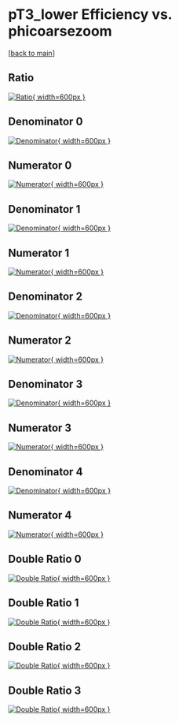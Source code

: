 # pT3_lower Efficiency vs. phicoarsezoom

[[back to main](./)]



## Ratio

[![Ratio](../mtv/var/pT3_lower_xtr_211_1_eff_phicoarsezoom.png){ width=600px }](../mtv/var/pT3_lower_xtr_211_1_eff_phicoarsezoom.pdf)

## Denominator 0

[![Denominator](../mtv/den/pT3_lower_xtr_211_1_eff_phicoarsezoom_den0.png){ width=600px }](../mtv/den/pT3_lower_xtr_211_1_eff_phicoarsezoom_den0.pdf)

## Numerator 0

[![Numerator](../mtv/num/pT3_lower_xtr_211_1_eff_phicoarsezoom_num0.png){ width=600px }](../mtv/num/pT3_lower_xtr_211_1_eff_phicoarsezoom_num0.pdf)

## Denominator 1

[![Denominator](../mtv/den/pT3_lower_xtr_211_1_eff_phicoarsezoom_den1.png){ width=600px }](../mtv/den/pT3_lower_xtr_211_1_eff_phicoarsezoom_den1.pdf)

## Numerator 1

[![Numerator](../mtv/num/pT3_lower_xtr_211_1_eff_phicoarsezoom_num1.png){ width=600px }](../mtv/num/pT3_lower_xtr_211_1_eff_phicoarsezoom_num1.pdf)

## Denominator 2

[![Denominator](../mtv/den/pT3_lower_xtr_211_1_eff_phicoarsezoom_den2.png){ width=600px }](../mtv/den/pT3_lower_xtr_211_1_eff_phicoarsezoom_den2.pdf)

## Numerator 2

[![Numerator](../mtv/num/pT3_lower_xtr_211_1_eff_phicoarsezoom_num2.png){ width=600px }](../mtv/num/pT3_lower_xtr_211_1_eff_phicoarsezoom_num2.pdf)

## Denominator 3

[![Denominator](../mtv/den/pT3_lower_xtr_211_1_eff_phicoarsezoom_den3.png){ width=600px }](../mtv/den/pT3_lower_xtr_211_1_eff_phicoarsezoom_den3.pdf)

## Numerator 3

[![Numerator](../mtv/num/pT3_lower_xtr_211_1_eff_phicoarsezoom_num3.png){ width=600px }](../mtv/num/pT3_lower_xtr_211_1_eff_phicoarsezoom_num3.pdf)

## Denominator 4

[![Denominator](../mtv/den/pT3_lower_xtr_211_1_eff_phicoarsezoom_den4.png){ width=600px }](../mtv/den/pT3_lower_xtr_211_1_eff_phicoarsezoom_den4.pdf)

## Numerator 4

[![Numerator](../mtv/num/pT3_lower_xtr_211_1_eff_phicoarsezoom_num4.png){ width=600px }](../mtv/num/pT3_lower_xtr_211_1_eff_phicoarsezoom_num4.pdf)

## Double Ratio 0

[![Double Ratio](../mtv/ratio/pT3_lower_xtr_211_1_eff_phicoarsezoom_ratio0.png){ width=600px }](../mtv/ratio/pT3_lower_xtr_211_1_eff_phicoarsezoom_ratio0.pdf)

## Double Ratio 1

[![Double Ratio](../mtv/ratio/pT3_lower_xtr_211_1_eff_phicoarsezoom_ratio1.png){ width=600px }](../mtv/ratio/pT3_lower_xtr_211_1_eff_phicoarsezoom_ratio1.pdf)

## Double Ratio 2

[![Double Ratio](../mtv/ratio/pT3_lower_xtr_211_1_eff_phicoarsezoom_ratio2.png){ width=600px }](../mtv/ratio/pT3_lower_xtr_211_1_eff_phicoarsezoom_ratio2.pdf)

## Double Ratio 3

[![Double Ratio](../mtv/ratio/pT3_lower_xtr_211_1_eff_phicoarsezoom_ratio3.png){ width=600px }](../mtv/ratio/pT3_lower_xtr_211_1_eff_phicoarsezoom_ratio3.pdf)

